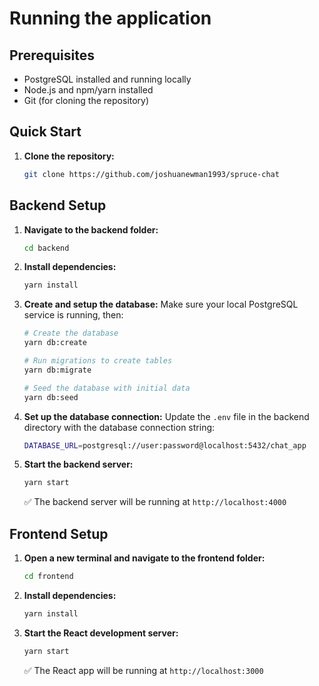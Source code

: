 # Running the application

## Prerequisites

- PostgreSQL installed and running locally
- Node.js and npm/yarn installed
- Git (for cloning the repository)

## Quick Start

1. **Clone the repository:**
   ```bash
   git clone https://github.com/joshuanewman1993/spruce-chat
   ```

## Backend Setup

1.  **Navigate to the backend folder:**

    ```bash
    cd backend
    ```

2.  **Install dependencies:**

    ```bash
    yarn install
    ```

3.  **Create and setup the database:**
    Make sure your local PostgreSQL service is running, then:

    ```bash
    # Create the database
    yarn db:create

    # Run migrations to create tables
    yarn db:migrate

    # Seed the database with initial data
    yarn db:seed
    ```


4. **Set up the database connection:**
   Update the `.env` file in the backend directory with the database connection string:

   ```bash
   DATABASE_URL=postgresql://user:password@localhost:5432/chat_app
   ```


5.  **Start the backend server:**

    ```bash
    yarn start
    ```

    ✅ The backend server will be running at `http://localhost:4000`

## Frontend Setup

1. **Open a new terminal and navigate to the frontend folder:**

   ```bash
   cd frontend
   ```

2. **Install dependencies:**

   ```bash
   yarn install
   ```

3. **Start the React development server:**

   ```bash
   yarn start
   ```

   ✅ The React app will be running at `http://localhost:3000`
